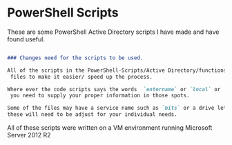 # PowerShell Scripts

These are some PowerShell Active Directory scripts I have made and have found useful.

```markdown

### Changes need for the scripts to be used.

All of the scripts in the PowerShell-Scripts/Active Directory/functions folder use csv
 files to make it easier/ speed up the process.

Where ever the code scripts says the words  `entername` or `local` or `fillinwithpassword`
 you need to supply your proper information in those spots.

Some of the files may have a service name such as `bits` or a drive letter `C or E`,
these will need to be adjust for your individual needs.
```
All of these scripts were written on a VM environment running Microsoft Server 2012 R2
